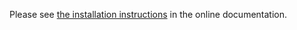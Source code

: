 Please see [the installation instructions](https://doc.znuny.org/doc/manual/admin/6.0/en/html/installation.html)
in the online documentation.
